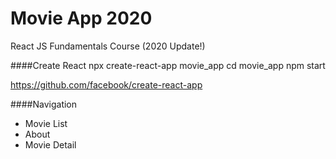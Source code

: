 # Movie App 2020

React JS Fundamentals Course (2020 Update!)

####Create React 
npx create-react-app movie_app
cd movie_app
npm start

https://github.com/facebook/create-react-app

####Navigation

- Movie List
- About
- Movie Detail
